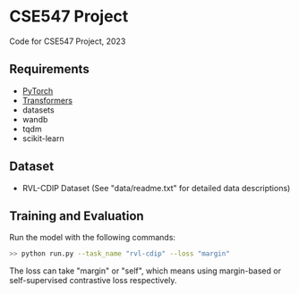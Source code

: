 # CSE547 Project 

Code for CSE547 Project, 2023

## Requirements
* [PyTorch](http://pytorch.org/)
* [Transformers](https://github.com/huggingface/transformers)
* datasets
* wandb
* tqdm
* scikit-learn

## Dataset

* RVL-CDIP Dataset (See "data/readme.txt" for detailed data descriptions)

## Training and Evaluation

Run the model with the following commands: 

```bash
>> python run.py --task_name "rvl-cdip" --loss "margin"
```

The loss can take "margin" or "self", which means using margin-based or self-supervised contrastive loss respectively.
